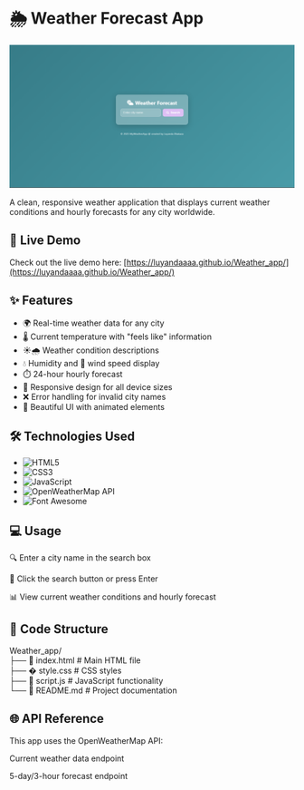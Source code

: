 # 🌦️ Weather Forecast App

![Weather App Screenshot](weatherApp.png)  

A clean, responsive weather application that displays current weather conditions and hourly forecasts for any city worldwide.

## 🔗 Live Demo
Check out the live demo here: [https://luyandaaaa.github.io/Weather_app/](https://luyandaaaa.github.io/Weather_app/)

## ✨ Features
- 🌍 Real-time weather data for any city
- 🌡️ Current temperature with "feels like" information
- ☀️🌧️ Weather condition descriptions
- 💧 Humidity and 💨 wind speed display
- ⏱️ 24-hour hourly forecast
- 📱 Responsive design for all device sizes
- ❌ Error handling for invalid city names
- 🎨 Beautiful UI with animated elements

## 🛠️ Technologies Used
- ![HTML5](https://img.shields.io/badge/-HTML5-E34F26?logo=html5&logoColor=white)
- ![CSS3](https://img.shields.io/badge/-CSS3-1572B6?logo=css3&logoColor=white)
- ![JavaScript](https://img.shields.io/badge/-JavaScript-F7DF1E?logo=javascript&logoColor=black)
- ![OpenWeatherMap API](https://img.shields.io/badge/-OpenWeatherMap-1E90FF)
- ![Font Awesome](https://img.shields.io/badge/-Font%20Awesome-528DD7?logo=fontawesome&logoColor=white)

## 💻 Usage
🔍 Enter a city name in the search box

🔎 Click the search button or press Enter

📊 View current weather conditions and hourly forecast

## 📂 Code Structure <br />
Weather_app/ <br />
├── 📄 index.html        # Main HTML file  <br />
├── � style.css         # CSS styles <br />
├── 📜 script.js         # JavaScript functionality <br />
└── 📝 README.md         # Project documentation <br />

## 🌐 API Reference
This app uses the OpenWeatherMap API:

Current weather data endpoint

5-day/3-hour forecast endpoint

